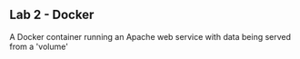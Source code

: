 ## Lab 2 - Docker

A Docker container running an Apache web service with data being served from a 'volume'


